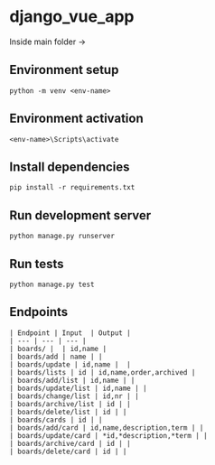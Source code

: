 # django_vue_app

Inside main folder ->

## Environment setup

```
python -m venv <env-name>
```

## Environment activation

```
<env-name>\Scripts\activate
```

## Install dependencies

```
pip install -r requirements.txt
```

## Run development server

```
python manage.py runserver
```

## Run tests

```
python manage.py test
```
## Endpoints

```
| Endpoint | Input  | Output |
| --- | --- | --- |
| boards/ |  | id,name |
| boards/add | name | |
| boards/update | id,name |  |
| boards/lists | id | id,name,order,archived |
| boards/add/list | id,name | |
| boards/update/list | id,name | |
| boards/change/list | id,nr | |
| boards/archive/list | id | |
| boards/delete/list | id | |
| boards/cards | id | |
| boards/add/card | id,name,description,term | |
| boards/update/card | *id,*description,*term | |
| boards/archive/card | id | |
| boards/delete/card | id | |
```